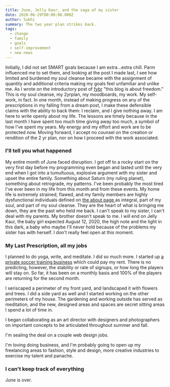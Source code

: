 ```yaml
---
title: June, Jelly Kaur, and the saga of my sister
date: 2020-06-29T00:00:00.000Z
author: Sukhi
summary: The two year plan strikes back.
tags:
  - change
  - family
  - goals
  - self-improvement
  - new news
---
```

Initially, I did not set SMART goals because I am extra...extra chill. Parm influenced me to set them, and looking at the post I made last, I see how limited and burdened my soul cleanse became with the assignment of quantity and additional criteria making my goals feel unfamiliar and unlike me. As I wrote on the introductory post of <a href="https://fybr.netlify.app/">fybr</a> "this blog is about freedom." This is my soul cleanse, my 2yrplan, my moodboards, my work. My self-work, in fact. In one month, instead of making progress on any of the prescriptions in my falling from a dream post, I make these defensible claims with the ability to back them: I reclaim, and I give nothing away. I am here to write openly about my life. The lessons are timely because in the last month I have spent too much time giving away too much, a symbol of how I've spent my years. My energy and my effort and work are to be protected now. Moving forward, I accept no counsel on the creation or rendition of the 2 yr plan, nor on how I proceed with the work associated.

### I'll tell you what happened

My entire month of June faced disruption. I got off to a rocky start on the very first day before my programming even began and lasted until the very end when I got into a tumultuous, explosive argument with my sister and upset the entire family. Something about Saturn (my ruling planet), something about retrograde, my patterns. I've been probably the most tired I've ever been in my life from this month and from these events. My home life is extremely strained, flawed, and my family members are highly dysfunctional individuals defined on <a href="https://moodboards.netlify.app/about/"> the about page </a>as integral, part of my soul, and part of my soul cleanse. They are the heart of what is bringing me down, they are the past who held me back. I can't speak to my sister, I can't deal with my parents. My brother doesn't speak to me. I will end on Jelly Kaur, the baby girl expected August 12, 2020, the high note and the light in this dark, a baby who maybe I'll never hold because of the problems my sister has with herself. I don't really feel open at this moment.

### My Last Prescription, all my jobs

I planned to do yoga, write, and meditate. I did so much more. I started up <a href="https://sclub.netlify.app/">a private soccer training business</a> which could pay my rent. There is no predicting, however, the stability or rate of signups, or how long the players will stay on. So far, it has been on a monthly basis and 100% of the players are returning for the second month.

I xeriscaped a perimeter of my front yard, and landscaped it with flowers and trees. I did a side yard as well and I started working on the other perimeters of my house. The gardening and working outside has served as meditation, and the new, designed areas and spaces are secret sitting areas I spend a lot of time in.

I began collaborating as an art director with designers and photographers on important concepts to be articulated throughout summer and fall. 

I'm sealing the deal on a couple web design jobs. 

I'm loving doing business, and I'm probably going to open up my freelancing areas to fashion, style and design, more creative industries to exercise my talent and panache. 

### I can't keep track of everything

June is over. 
